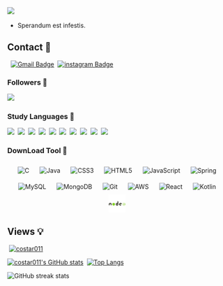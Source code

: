 <img src="https://capsule-render.vercel.app/api?type=slice&color=random&height=200&section=header&text=YeRim.Dev GitHub&fontSize=80&fontColor=fff"/>

- Sperandum est infestis.

## Contact 📨
&nbsp;&nbsp;[![Gmail Badge](https://img.shields.io/badge/Gmail-d14836?style=flat-square&logo=Gmail&logoColor=white&link=mailto:yerim.dev@gmail.com)](mailto:yerim.dev@gmail.com)&nbsp;
[![instagram Badge](https://img.shields.io/badge/-Instagram-dd2a7b?style=flat-square&logo=instagram&logoColor=white&link=https://www.instagram.com/dpfla_03/)](https://www.instagram.com/dpfla_03/)

### Followers 👥
<a href="https://github.com/costar011/">
    <img src="https://img.shields.io/github/followers/costar011?style=social" style="height : auto;"/>
</a>

### Study Languages 📃
  <img src="https://img.shields.io/badge/Spring-6DB33F?style=flat-square&logo=Spring&logoColor=white"/></a>&nbsp;
  <img src="https://img.shields.io/badge/React-61DAFB?style=flat-square&logo=React&logoColor=white"/></a>&nbsp;
  <img src="https://img.shields.io/badge/JavaScript-F7DF1E?style=flat-square&logo=JavaScript&logoColor=white"/></a>&nbsp;
  <img src="https://img.shields.io/badge/MySQL-4479A1?style=flat-square&logo=MySQl&logoColor=white"/></a>&nbsp;
  <img src="https://img.shields.io/badge/MongoDB-47A248?style=flat-square&logo=MongoDB&logoColor=white"/></a>&nbsp;
  <img src="https://img.shields.io/badge/Java-007396?style=flat-square&logo=Java&logoColor=white"/></a>&nbsp;
  <img src="https://img.shields.io/badge/Oracle-F80000?style=flat-square&logo=Oracle&logoColor=white"/></a>&nbsp;
  <img src="https://img.shields.io/badge/CSS-1572B6?style=flat-square&logo=CSS3&logoColor=white"/></a>&nbsp;
  <img src="https://img.shields.io/badge/HTML-E34F26?style=flat-square&logo=HTML5&logoColor=white"/></a>&nbsp;
  <img src="https://img.shields.io/badge/Node.js-339933?style=flat-square&logo=Node.js&logoColor=white"/>&nbsp;
 </p>
 
 ### DownLoad Tool 📃
 <div align="center">
 <img style="margin: 10px" src="https://profilinator.rishav.dev/skills-assets/c-original.svg" alt="C" height="50" />
 <img style="margin: 10px" src="https://profilinator.rishav.dev/skills-assets/java-original-wordmark.svg" alt="Java" height="50" />
 <img style="margin: 10px" src="https://profilinator.rishav.dev/skills-assets/css3-original-wordmark.svg" alt="CSS3" height="50" />
 <img style="margin: 10px" src="https://profilinator.rishav.dev/skills-assets/html5-original-wordmark.svg" alt="HTML5" height="50" />
 <img style="margin: 10px" src="https://profilinator.rishav.dev/skills-assets/javascript-original.svg" alt="JavaScript" height="50" />
 <img style="margin: 10px" src="https://profilinator.rishav.dev/skills-assets/springio-icon.svg" alt="Spring" height="50" />
 <img style="margin: 10px" src="https://profilinator.rishav.dev/skills-assets/mysql-original-wordmark.svg" alt="MySQL" height="50" />
 <img style="margin: 10px" src="https://profilinator.rishav.dev/skills-assets/mongodb-original-wordmark.svg" alt="MongoDB" height="50" />
 <img style="margin: 10px" src="https://profilinator.rishav.dev/skills-assets/git-scm-icon.svg" alt="Git" height="50" />
 <img style="margin: 10px" src="https://profilinator.rishav.dev/skills-assets/amazonwebservices-original-wordmark.svg" alt="AWS" height="50" />
 <img style="margin: 10px" src="https://profilinator.rishav.dev/skills-assets/react-original-wordmark.svg" alt="React" height="50" />
 <img style="margin: 10px" src="https://profilinator.rishav.dev/skills-assets/kotlinlang-icon.svg" alt="Kotlin" height="50" />
 <a href="https://nodejs.org" target="_blank"> <img src="https://raw.githubusercontent.com/devicons/devicon/master/icons/nodejs/nodejs-original-wordmark.svg" alt="nodejs" width="40" height="40"/> </a> <a href="https://reactjs.org/" target="_blank"> </a>
</div>


## Views 💡
&nbsp;[![costar011](https://github-profile-trophy.vercel.app/?username=costar011&theme=onedark)](https://github.com/costar011)

[![costar011's GitHub stats](https://github-readme-stats.vercel.app/api?username=costar011&show_icons=true&theme=dracula)](https://github.com/costar011/github-readme-stats)&nbsp;&nbsp;[![Top Langs](https://github-readme-stats.vercel.app/api/top-langs/?username=costar011&layout=compact&show_icons=true&theme=dracula)](https://github.com/costar011/github-readme-stats)


![GitHub streak stats](https://github-readme-streak-stats.herokuapp.com/?user=costar011)  


